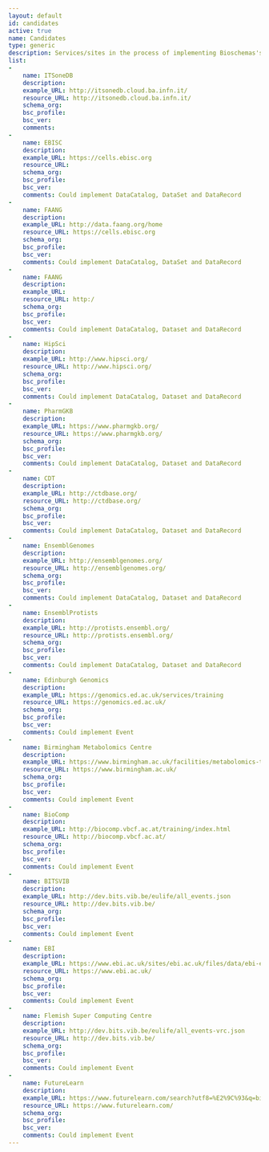 ```yaml
---
layout: default
id: candidates
active: true
name: Candidates
type: generic
description: Services/sites in the process of implementing Bioschemas's markup
list:  
-
    name: ITSoneDB
    description:
    example_URL: http://itsonedb.cloud.ba.infn.it/
    resource_URL: http://itsonedb.cloud.ba.infn.it/
    schema_org:
    bsc_profile:
    bsc_ver:
    comments:
-
    name: EBISC
    description:
    example_URL: https://cells.ebisc.org
    resource_URL:
    schema_org:
    bsc_profile:
    bsc_ver:
    comments: Could implement DataCatalog, DataSet and DataRecord
-
    name: FAANG
    description:
    example_URL: http://data.faang.org/home
    resource_URL: https://cells.ebisc.org
    schema_org:
    bsc_profile:
    bsc_ver:
    comments: Could implement DataCatalog, DataSet and DataRecord
-
    name: FAANG
    description:
    example_URL:
    resource_URL: http:/
    schema_org:
    bsc_profile:
    bsc_ver:
    comments: Could implement DataCatalog, Dataset and DataRecord
-
    name: HipSci
    description:
    example_URL: http://www.hipsci.org/
    resource_URL: http://www.hipsci.org/
    schema_org:
    bsc_profile:
    bsc_ver:
    comments: Could implement DataCatalog, Dataset and DataRecord
-
    name: PharmGKB
    description:
    example_URL: https://www.pharmgkb.org/
    resource_URL: https://www.pharmgkb.org/
    schema_org:
    bsc_profile:
    bsc_ver:
    comments: Could implement DataCatalog, Dataset and DataRecord
-
    name: CDT
    description:
    example_URL: http://ctdbase.org/
    resource_URL: http://ctdbase.org/
    schema_org:
    bsc_profile:
    bsc_ver:
    comments: Could implement DataCatalog, Dataset and DataRecord
-
    name: EnsemblGenomes
    description:
    example_URL: http://ensemblgenomes.org/
    resource_URL: http://ensemblgenomes.org/
    schema_org:
    bsc_profile:
    bsc_ver:
    comments: Could implement DataCatalog, Dataset and DataRecord
-
    name: EnsemblProtists
    description:
    example_URL: http://protists.ensembl.org/
    resource_URL: http://protists.ensembl.org/
    schema_org:
    bsc_profile:
    bsc_ver:
    comments: Could implement DataCatalog, Dataset and DataRecord   
-
    name: Edinburgh Genomics
    description:
    example_URL: https://genomics.ed.ac.uk/services/training
    resource_URL: https://genomics.ed.ac.uk/
    schema_org:
    bsc_profile:
    bsc_ver:
    comments: Could implement Event
-
    name: Birmingham Metabolomics Centre
    description:
    example_URL: https://www.birmingham.ac.uk/facilities/metabolomics-training-centre/course-list.aspx
    resource_URL: https://www.birmingham.ac.uk/
    schema_org:
    bsc_profile:
    bsc_ver:
    comments: Could implement Event
-
    name: BioComp
    description:
    example_URL: http://biocomp.vbcf.ac.at/training/index.html
    resource_URL: http://biocomp.vbcf.ac.at/
    schema_org:
    bsc_profile:
    bsc_ver:
    comments: Could implement Event
-
    name: BITSVIB
    description:
    example_URL: http://dev.bits.vib.be/eulife/all_events.json
    resource_URL: http://dev.bits.vib.be/
    schema_org:
    bsc_profile:
    bsc_ver:
    comments: Could implement Event
-
    name: EBI
    description:
    example_URL: https://www.ebi.ac.uk/sites/ebi.ac.uk/files/data/ebi-events-tess-all.json
    resource_URL: https://www.ebi.ac.uk/
    schema_org:
    bsc_profile:
    bsc_ver:
    comments: Could implement Event
-
    name: Flemish Super Computing Centre
    description:
    example_URL: http://dev.bits.vib.be/eulife/all_events-vrc.json
    resource_URL: http://dev.bits.vib.be/
    schema_org:
    bsc_profile:
    bsc_ver:
    comments: Could implement Event  
-
    name: FutureLearn
    description:
    example_URL: https://www.futurelearn.com/search?utf8=%E2%9C%93&q=bioinformatics
    resource_URL: https://www.futurelearn.com/
    schema_org:
    bsc_profile:
    bsc_ver:
    comments: Could implement Event      
---
```

